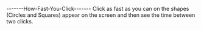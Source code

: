 -------How-Fast-You-Click-------
Click as fast as you can on the shapes (Circles and Squares) appear on the screen and then see the time between two clicks.
